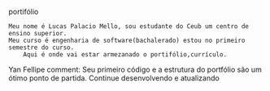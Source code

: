 portifólio

    Meu nome é Lucas Palacio Mello, sou estudante do Ceub um centro de ensino superior.
    Meu curso é engenharia de software(bachalerado) estou no primeiro semestre do curso.
        Aqui é onde vai estar armezanado o portifólio,currículo.

Yan Fellipe comment:
Seu primeiro código e a estrutura do portfólio são um ótimo ponto de partida. Continue desenvolvendo e atualizando

